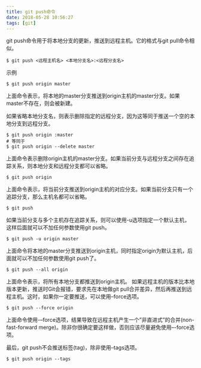 ```yaml
---
title: git push命令
date: 2018-05-28 10:56:27
tags: [git]
---
```


git push命令用于将本地分支的更新，推送到远程主机。它的格式与git pull命令相似。

	$ git push <远程主机名> <本地分支名>:<远程分支名>

示例

	$ git push origin master

上面命令表示，将本地的master分支推送到origin主机的master分支。如果master不存在，则会被新建。

如果省略本地分支名，则表示删除指定的远程分支，因为这等同于推送一个空的本地分支到远程分支。

	$ git push origin :master
	# 等同于
	$ git push origin --delete master

上面命令表示删除origin主机的master分支。如果当前分支与远程分支之间存在追踪关系，则本地分支和远程分支都可以省略。

	$ git push origin

上面命令表示，将当前分支推送到origin主机的对应分支。如果当前分支只有一个追踪分支，那么主机名都可以省略。

	$ git push

如果当前分支与多个主机存在追踪关系，则可以使用-u选项指定一个默认主机，这样后面就可以不加任何参数使用git push。

	$ git push -u origin master	

上面命令将本地的master分支推送到origin主机，同时指定origin为默认主机，后面就可以不加任何参数使用git push了。

	$ git push --all origin

上面命令表示，将所有本地分支都推送到origin主机。
如果远程主机的版本比本地版本更新，推送时Git会报错，要求先在本地做git pull合并差异，然后再推送到远程主机。这时，如果你一定要推送，可以使用–force选项。

	$ git push --force origin

上面命令使用-–force选项，结果导致在远程主机产生一个”非直进式”的合并(non-fast-forward merge)。除非你很确定要这样做，否则应该尽量避免使用–-force选项。

最后，git push不会推送标签(tag)，除非使用–tags选项。

	$ git push origin --tags


